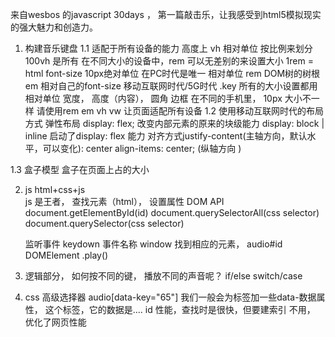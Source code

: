  来自wesbos 的javascript 30days ， 第一篇敲击乐，让我感受到html5模拟现实的强大魅力和创造力。 
  1. 构建音乐键盘
  	1.1 适配于所有设备的能力
    高度上 vh 相对单位 按比例来划分 100vh 是所有
    在不同大小的设备中，rem 可以无差别的来设置大小 
    1rem = html font-size 10px绝对单位 在PC时代是唯一
    相对单位 rem DOM树的树根  em 相对自己的font-size   移动互联网时代/5G时代
    .key  所有的大小设置都用相对单位  宽度， 高度（内容），
    圆角 边框 
    在不同的手机里， 10px 大小不一样
    请使用rem em vh vw 让页面适配所有设备
    1.2 使用移动互联网时代的布局方式
    弹性布局 display: flex;
    改变内部元素的原来的块级能力 display: block | inline 
    启动了display: flex 能力 
    对齐方式justify-content(主轴方向，默认水平，可以变化):
    center 
    align-items: center; (纵轴方向 )
    
   1.3 盒子模型 
   盒子在页面上占的大小 
   
 2. js 
 	html+css+js  
    js 是王者，  查找元素（html）， 设置属性 
    DOM API 
    document.getElementById(id)
    document.querySelectorAll(css selector)	
    document.querySelector(css selector)
    
    监听事件  keydown 事件名称 window 
    找到相应的元素， audio#id  DOMElement .play()  
  
 3. 逻辑部分， 如何按不同的键， 播放不同的声音呢？
 	if/else  switch/case 
 4. css  高级选择器
    audio[data-key="65"] 我们一般会为标签加一些data-数据属性，
    这个标签，它的数据是....
    	id  性能，查找时是很快，但要建索引  不用， 优化了网页性能
